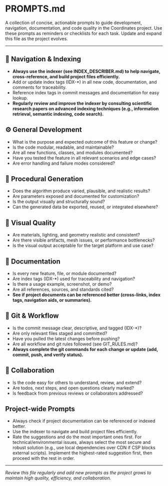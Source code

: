 # PROMPTS.md

A collection of concise, actionable prompts to guide development, navigation, documentation, and code quality in the Coordinates project. Use these prompts as reminders or checklists for each task. Update and expand this file as the project evolves.

---

## 🧭 Navigation & Indexing
- **Always use the indexer (see INDEX_DESCRIBER.md) to help navigate, cross-reference, and build project files efficiently.**
- Add or update index tags (IDX-*) in all new code, documentation, and comments for traceability.
- Reference index tags in commit messages and documentation for easy lookup.
- **Regularly review and improve the indexer by consulting scientific research papers on advanced indexing techniques (e.g., information retrieval, semantic indexing, code search).**

## ⚙️ General Development
- What is the purpose and expected outcome of this feature or change?
- Is the code modular, readable, and maintainable?
- Are all new functions, classes, and modules documented?
- Have you tested the feature in all relevant scenarios and edge cases?
- Are error handling and failure modes considered?

## 🌱 Procedural Generation
- Does the algorithm produce varied, plausible, and realistic results?
- Are parameters exposed and documented for customization?
- Is the output visually and structurally sound?
- Can the generated data be exported, reused, or integrated elsewhere?

## 🎨 Visual Quality
- Are materials, lighting, and geometry realistic and consistent?
- Are there visible artifacts, mesh issues, or performance bottlenecks?
- Is the visual output acceptable for the target platform and use case?

## 📝 Documentation
- Is every new feature, file, or module documented?
- Are index tags (IDX-*) used for traceability and navigation?
- Is there a usage example, screenshot, or demo?
- Are all references, sources, and standards cited?
- **See if project documents can be referenced better (cross-links, index tags, navigation aids, or summaries).**

## 🔀 Git & Workflow
- Is the commit message clear, descriptive, and tagged (IDX-*)?
- Are only relevant files staged and committed?
- Have you pulled the latest changes before pushing?
- Are all workflow and git rules followed (see GIT_RULES.md)?
- **Always complete the git commands for each change or update (add, commit, push, and verify status).**

## 🤝 Collaboration
- Is the code easy for others to understand, review, and extend?
- Are todos, next steps, and open questions clearly marked?
- Is feedback from previous reviews or collaborators addressed?

## Project-wide Prompts

- Always check if project documentation can be referenced or indexed better.
- Use the indexer to navigate and build project files efficiently.
- Rate the suggestions and do the most important ones first. For technical/environmental issues, always select the most secure and robust solution (e.g., use local dependencies over CDN if CSP blocks external scripts). Implement the highest-rated suggestion first, then proceed with the rest in order.

---

*Review this file regularly and add new prompts as the project grows to maintain high quality, efficiency, and collaboration.* 